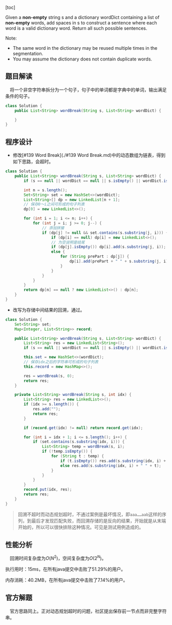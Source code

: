 [toc]

Given a **non-empty** string s and a dictionary wordDict containing a list of **non-empty** words, add spaces in s to construct a sentence where each word is a valid dictionary word. Return all such possible sentences.

Note:

* The same word in the dictionary may be reused multiple times in the segmentation.
* You may assume the dictionary does not contain duplicate words.



## 题目解读

&emsp;将一个非空字符串拆分为一个句子，句子中的单词都是字典中的单词，输出满足条件的句子。

```java
class Solution {
    public List<String> wordBreak(String s, List<String> wordDict) {

    }
}
```

## 程序设计

* 修改[#139 Word Break](./#139 Word Break.md)中的动态数组为链表，得到如下思路，会超时。

```java
class Solution {
    public List<String> wordBreak(String s, List<String> wordDict) {
        if (s == null || wordDict == null || s.isEmpty() || wordDict.isEmpty()) return new LinkedList<>();

        int n = s.length();
        Set<String> set = new HashSet<>(wordDict);
        List<String>[] dp = new LinkedList[n + 1];
        // 保存0～i之间可形成的句子列表
        dp[0] = new LinkedList<>();

        for (int i = 1; i <= n; i++) {
            for (int j = i; j >= 0; j--) {
                // 添加拼接
                if (dp[j] != null && set.contains(s.substring(j, i))) {
                    if (dp[i] == null) dp[i] = new LinkedList<>();
                    // 为空说明是结尾
                    if (dp[j].isEmpty()) dp[i].add(s.substring(j, i));
                    else {
                        for (String prePart : dp[j]) {
                            dp[i].add(prePart + " " + s.substring(j, i));
                        }
                    }
                }
            }
        }
        return dp[n] == null ? new LinkedList<>() : dp[n];
    }
}
```

* 改写为存储中间结果的回溯，通过。

```java
class Solution {
    Set<String> set;
    Map<Integer, List<String>> record;

    public List<String> wordBreak(String s, List<String> wordDict) {
        List<String> res = new LinkedList<String>();
        if (s == null || wordDict == null || s.isEmpty() || wordDict.isEmpty()) return res;

        this.set = new HashSet<>(wordDict);
        // 保存idx之后的字符串可形成的句子列表
        this.record = new HashMap<>();

        res = wordBreak(s, 0);
        return res;
    }

    private List<String> wordBreak(String s, int idx) {
        List<String> res = new LinkedList<>();
        if (idx >= s.length()) {
            res.add("");
            return res;
        }

        if (record.get(idx) != null) return record.get(idx);

        for (int i = idx + 1; i <= s.length(); i++) {
            if (set.contains(s.substring(idx, i))) {
                List<String> temp = wordBreak(s, i);
                if (!temp.isEmpty()) {
                    for (String t : temp) {
                        if (t.isEmpty()) res.add(s.substring(idx, i) + t);
                        else res.add(s.substring(idx, i) + " " + t);
                    }
                }
            }
        }
        record.put(idx, res);
        return res;
    }
}
```

> 回溯不超时而动态规划超时，不通过案例是最坏情况，即`aaa……aab`这样的序列，到最后才发现匹配失败，而回溯存储的是反向的结果，开始就是从末端开始的，所以可以很快排除这种情况。可见是测试用例造成的。

## 性能分析

&emsp;回溯时间复杂度为$O(N^2)$，空间复杂度为$O(2^N)$。

执行用时：15ms，在所有java提交中击败了51.29%的用户。

内存消耗：40.2MB，在所有java提交中击败了7.14%的用户。

## 官方解题

&emsp;官方思路同上。正对动态规划超时的问题，社区提出保存前一节点而非完整字符串。